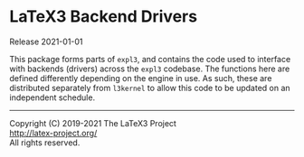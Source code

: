 LaTeX3 Backend Drivers
======================

Release 2021-01-01

This package forms parts of `expl3`, and contains the code used to interface
with backends (drivers) across the `expl3` codebase. The functions here are
defined differently depending on the engine in use. As such, these are
distributed separately from `l3kernel` to allow this code to be updated
on an independent schedule.

-----

<p>Copyright (C) 2019-2021 The LaTeX3 Project <br />
<a href="http://latex-project.org/">http://latex-project.org/</a> <br />
All rights reserved.</p>
